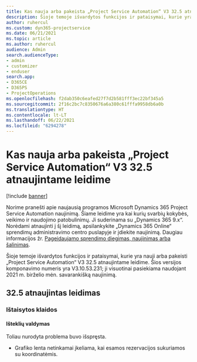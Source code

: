 ```yaml
---
title: Kas nauja arba pakeista „Project Service Automation“ V3 32.5 atnaujintame leidime
description: Šioje temoje išvardytos funkcijos ir pataisymai, kurie yra pasiekiami „Project Service Automation“ V3 32.5 atnaujintame leidime.
author: ruhercul
ms.custom: dyn365-projectservice
ms.date: 06/21/2021
ms.topic: article
ms.author: ruhercul
audience: Admin
search.audienceType:
- admin
- customizer
- enduser
search.app:
- D365CE
- D365PS
- ProjectOperations
ms.openlocfilehash: f2dab350c6eafed27f7d2b581fff3ec22bf345a5
ms.sourcegitcommit: 2f16c2bc7c8350676a6a380c61fffa9958db6a0b
ms.translationtype: HT
ms.contentlocale: lt-LT
ms.lasthandoff: 06/22/2021
ms.locfileid: "6294278"
---
```

# <a name="whats-new-or-changed-in-project-service-automation-update-release-325-v3"></a>Kas nauja arba pakeista „Project Service Automation“ V3 32.5 atnaujintame leidime

[!include [banner](../includes/psa-now-project-operations.md)]

Norime pranešti apie naujausią programos Microsoft Dynamics 365 Project Service Automation naujinimą. Šiame leidime yra kai kurių svarbių kokybės, veikimo ir naudojimo patobulinimų. Ji suderinama su „Dynamics 365 9.x“. Norėdami atnaujinti į šį leidimą, apsilankykite „Dynamics 365 Online“ sprendimų administravimo centro puslapyje ir įdiekite naujinimą. Daugiau informacijos žr. [Pageidaujamo sprendimo diegimas, naujinimas arba šalinimas](/power-platform/admin/install-remove-preferred-solution).

Šioje temoje išvardytos funkcijos ir pataisymai, kurie yra nauji arba pakeisti „Project Service Automation“ V3 32.5 atnaujintame leidime. Šios versijos komponavimo numeris yra V3.10.53.231; ji visuotinai pasiekiama naudojant 2021 m. birželio mėn. savarankišką naujinimą.

## <a name="update-release-325"></a>32.5 atnaujintas leidimas

### <a name="bug-fixes"></a>Ištaisytos klaidos

#### <a name="resource-management"></a>Išteklių valdymas

Toliau nurodyta problema buvo išspręsta.

- Grafiko lenta netinkamai įkeliama, kai esamos rezervacijos sukuriamos su koordinatėmis.

